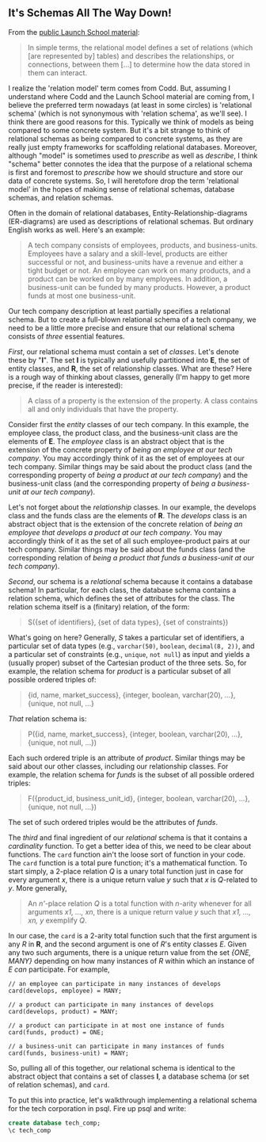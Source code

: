 ## It's Schemas All The Way Down!

From the [public Launch School material](https://launchschool.com/books/sql/read/introduction):

> In simple terms, the relational model defines a set of relations (which [are represented by] tables) and describes the relationships, or connections, between them [...] to determine how the data stored in them can interact.

I realize the 'relation model' term comes from Codd. But, assuming I understand where Codd and the Launch School material are coming from, I believe the preferred term nowadays (at least in some circles) is 'relational schema' (which is not synonymous with 'relation schema', as we'll see). I think there are good reasons for this. Typically we think of models as being compared to some concrete system. But it's a bit strange to think of relational schemas as being compared to concrete systems, as they are really just empty frameworks for scaffolding relational databases. Moreover, although "model" is sometimes used to _prescribe_ as well as _describe_, I think "schema" better connotes the idea that the purpose of a relational schema is first and foremost to _prescribe_ how we should structure and store our data of concrete systems. So, I will heretofore drop the term 'relational model' in the hopes of making sense of relational schemas, database schemas, and relation schemas.

Often in the domain of relational databases, Entity-Relationship-diagrams (ER-diagrams) are used as descriptions of relational schemas. But ordinary English works as well. Here's an example:

> A tech company consists of employees, products, and business-units. Employees have a salary and a skill-level, products are either successful or not, and business-units have a revenue and either a tight budget or not. An employee can work on many products, and a product can be worked on by many employees. In addition, a business-unit can be funded by many products. However, a product funds at most one business-unit.

Our tech company description at least partially specifies a relational schema. But to create a full-blown relational schema of a tech company, we need to be a little more precise and ensure that our relational schema consists of _three_ essential features.

_First_, our relational schema must contain a set of _classes_. Let's denote these by "**I**". The set **I** is typically and usefully partitioned into **E**, the set of entity classes, and **R**, the set of relationship classes. What are these? Here is a rough way of thinking about classes, generally (I'm happy to get more precise, if the reader is interested):

> A class of a property is the extension of the property. A class contains all and only individuals that have the property.

Consider first the _entity_ classes of our tech company. In this example, the employee class, the product class, and the business-unit class are the elements of **E**. The _employee_ class is an abstract object that is the extension of the concrete property of _being an employee at our tech company_. You may accordingly think of it as the set of employees at our tech company. Similar things may be said about the product class (and the corresponding property of _being a product at our tech company_) and the business-unit class (and the corresponding property of _being a business-unit at our tech company_).

Let's not forget about the _relationship_ classes. In our example, the develops class and the funds class are the elements of **R**. The _develops_ class is an abstract object that is the extension of the concrete relation of _being an employee that develops a product at our tech company_. You may accordingly think of it as the set of all such employee-product pairs at our tech company. Similar things may be said about the funds class (and the corresponding relation of _being a product that funds a business-unit at our tech company_).

_Second_, our schema is a _relational_ schema because it contains a database schema! In particular, for each class, the database schema contains a relation schema, which defines the set of attributes for the class. The relation schema itself is a (finitary) relation, of the form:

> S({set of identifiers}, {set of data types}, {set of constraints})

What's going on here? Generally, _S_ takes a particular set of identifiers, a particular set of data types (e.g., `varchar(50)`, `boolean`, `decimal(8, 2))`, and a particular set of constraints (e.g., `unique`, `not null`) as input and yields a (usually proper) subset of the Cartesian product of the three sets. So, for example, the relation schema for _product_ is a particular subset of all possible ordered triples of:

> {id, name, market_success}, {integer, boolean, varchar(20), ...}, {unique, not null, ...}

_That_ relation schema is:

> P({id, name, market_success}, {integer, boolean, varchar(20), ...}, {unique, not null, ...})

Each such ordered triple is an attribute of _product_. Similar things may be said about our other classes, including our relationship classes. For example, the relation schema for _funds_ is the subset of all possible ordered triples:

> F({product_id, business_unit_id}, {integer, boolean, varchar(20), ...}, {unique, not null, ...})

The set of such ordered triples would be the attributes of _funds_.

The _third_ and final ingredient of our _relational_ schema is that it contains a _cardinality_ function. To get a better idea of this, we need to be clear about functions. The `card` function ain't the loose sort of function in your code. The `card` function is a total pure function; it's a mathematical function. To start simply, a 2-place relation _Q_ is a unary total function just in case for every argument _x_, there is a unique return value _y_ such that _x_ is _Q_-related to _y_. More generally,

> An _n'_-place relation _Q_ is a total function with _n_-arity whenever for all arguments _x1, ..., xn_, there is a unique return value _y_ such that _x1, ..., xn, y_ exemplify _Q_.

In our case, the `card` is a 2-arity total function such that the first argument is any _R_ in **R**, and the second argument is one of _R_'s entity classes _E_. Given any two such arguments, there is a unique return value from the set _{ONE, MANY}_ depending on how many instances of _R_ within which an instance of _E_ _can_ participate. For example,

```text
// an employee can participate in many instances of develops
card(develops, employee) = MANY;

// a product can participate in many instances of develops
card(develops, product) = MANY;

// a product can participate in at most one instance of funds
card(funds, product) = ONE;

// a business-unit can participate in many instances of funds
card(funds, business-unit) = MANY;
```

So, pulling all of this together, our relational schema is identical to the abstract object that contains a set of classes **I**, a database schema (or set of relation schemas), and `card`.

To put this into practice, let's walkthrough implementing a relational schema for the tech corporation in psql. Fire up psql and write:

```sql
create database tech_comp;
\c tech_comp
```
